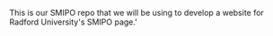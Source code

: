 This is our SMIPO repo that we will be using to develop a website for Radford University's SMIPO page.'